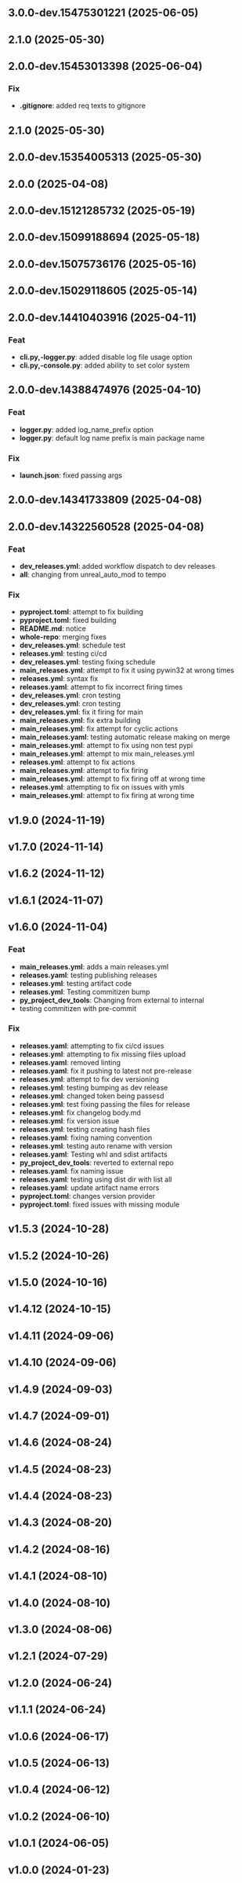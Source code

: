 ## 3.0.0-dev.15475301221 (2025-06-05)

## 2.1.0 (2025-05-30)

## 2.0.0-dev.15453013398 (2025-06-04)

### Fix

- **.gitignore**: added req texts to gitignore

## 2.1.0 (2025-05-30)

## 2.0.0-dev.15354005313 (2025-05-30)

## 2.0.0 (2025-04-08)

## 2.0.0-dev.15121285732 (2025-05-19)

## 2.0.0-dev.15099188694 (2025-05-18)

## 2.0.0-dev.15075736176 (2025-05-16)

## 2.0.0-dev.15029118605 (2025-05-14)

## 2.0.0-dev.14410403916 (2025-04-11)

### Feat

- **cli.py,-logger.py**: added disable log file usage option
- **cli.py,-console.py**: added ability to set color system

## 2.0.0-dev.14388474976 (2025-04-10)

### Feat

- **logger.py**: added log_name_prefix option
- **logger.py**: default log name prefix is main package name

### Fix

- **launch.json**: fixed passing args

## 2.0.0-dev.14341733809 (2025-04-08)

## 2.0.0-dev.14322560528 (2025-04-08)

### Feat

- **dev_releases.yml**: added workflow dispatch to dev releases
- **all**: changing from unreal_auto_mod to tempo

### Fix

- **pyproject.toml**: attempt to fix building
- **pyproject.toml**: fixed building
- **README.md**: notice
- **whole-repo**: merging fixes
- **dev_releases.yml**: schedule test
- **releases.yml**: testing ci/cd
- **dev_releases.yml**: testing fixing schedule
- **main_releases.yml**: attempt to fix it using pywin32 at wrong times
- **releases.yml**: syntax fix
- **releases.yaml**: attempt to fix incorrect firing times
- **dev_releases.yml**: cron testing
- **dev_releases.yml**: cron testing
- **dev_releases.yml**: fix it firing for main
- **main_releases.yml**: fix extra building
- **main_releases.yml**: fix attempt for cyclic actions
- **main_releases.yaml**: testing automatic release making on merge
- **main_releases.yml**: attempt to fix using non test pypi
- **main_releases.yml**: attempt to mix main_releases.yml
- **releases.yml**: attempt to fix actions
- **main_releases.yml**: attempt to fix firing
- **main_releases.yml**: attempt to fix firing off at wrong time
- **releases.yml**: attempting to fix on issues with ymls
- **main_releases.yml**: attempt to fix firing at wrong time

## v1.9.0 (2024-11-19)

## v1.7.0 (2024-11-14)

## v1.6.2 (2024-11-12)

## v1.6.1 (2024-11-07)

## v1.6.0 (2024-11-04)

### Feat

- **main_releases.yml**: adds a main releases.yml
- **releases.yaml**: testing publishing releases
- **releases.yml**: testing artifact code
- **releases.yml**: Testing commitizen bump
- **py_project_dev_tools**: Changing from external to internal
- testing commitizen with pre-commit

### Fix

- **releases.yaml**: attempting to fix ci/cd issues
- **releases.yml**: attempting to fix missing files upload
- **releases.yaml**: removed linting
- **releases.yaml**: fix it pushing to latest not pre-release
- **releases.yml**: attempt to fix dev versioning
- **releases.yml**: testing bumping as dev release
- **releases.yml**: changed token being passesd
- **releases.yml**: test fixing passing the files for release
- **releases.yml**: fix changelog body.md
- **releases.yml**: fix version issue
- **releases.yml**: testing creating hash files
- **releases.yaml**: fixing naming convention
- **releases.yml**: testing auto rename with version
- **releases.yaml**: Testing whl and sdist artifacts
- **py_project_dev_tools**: reverted to external repo
- **releases.yaml**: fix naming issue
- **releases.yaml**: testing using dist dir with list all
- **releases.yaml**: update artifact name errors
- **pyproject.toml**: changes version provider
- **pyproject.toml**: fixed issues with missing module

## v1.5.3 (2024-10-28)

## v1.5.2 (2024-10-26)

## v1.5.0 (2024-10-16)

## v1.4.12 (2024-10-15)

## v1.4.11 (2024-09-06)

## v1.4.10 (2024-09-06)

## v1.4.9 (2024-09-03)

## v1.4.7 (2024-09-01)

## v1.4.6 (2024-08-24)

## v1.4.5 (2024-08-23)

## v1.4.4 (2024-08-23)

## v1.4.3 (2024-08-20)

## v1.4.2 (2024-08-16)

## v1.4.1 (2024-08-10)

## v1.4.0 (2024-08-10)

## v1.3.0 (2024-08-06)

## v1.2.1 (2024-07-29)

## v1.2.0 (2024-06-24)

## v1.1.1 (2024-06-24)

## v1.0.6 (2024-06-17)

## v1.0.5 (2024-06-13)

## v1.0.4 (2024-06-12)

## v1.0.2 (2024-06-10)

## v1.0.1 (2024-06-05)

## v1.0.0 (2024-01-23)
